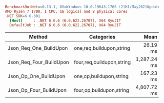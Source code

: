 ``` ini

BenchmarkDotNet=v0.13.1, OS=Windows 10.0.19043.1766 (21H1/May2021Update)
AMD Ryzen 7 1700, 1 CPU, 16 logical and 8 physical cores
.NET SDK=6.0.301
  [Host]     : .NET 6.0.6 (6.0.622.26707), X64 RyuJIT
  DefaultJob : .NET 6.0.6 (6.0.622.26707), X64 RyuJIT


```
|                  Method |                Categories |        Mean |     Error |    StdDev |
|------------------------ |-------------------------- |------------:|----------:|----------:|
|  Json_Req_One_BuildUpon |  one,req,buildupon,string |    26.19 ms |  0.514 ms |  0.815 ms |
| Json_Req_Four_BuildUpon | four,req,buildupon,string | 1,287.24 ms | 25.100 ms | 31.744 ms |
|   Json_Op_One_BuildUpon |   one,op,buildupon,string |   167.23 ms |  1.338 ms |  1.117 ms |
|  Json_Op_Four_BuildUpon |  four,op,buildupon,string | 4,807.72 ms | 17.832 ms | 13.922 ms |
